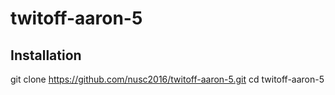 # twitoff-aaron-5

## Installation

git clone https://github.com/nusc2016/twitoff-aaron-5.git
cd twitoff-aaron-5
